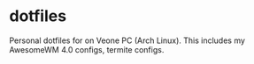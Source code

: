 # dotfiles
Personal dotfiles for on Veone PC (Arch Linux). This includes my AwesomeWM 4.0 configs, termite configs.
